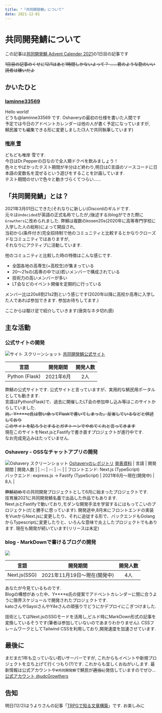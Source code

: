 ```yaml
---
title: "「共同開発鯖」について"
date: 2021-12-01
---
```

# 共同開発鯖について

この記事は[共同開発鯖 Advent Calender 2021](https://qiita.com/advent-calendar/2021/growthers)の1日目の記事です  

~~1日目の記事のくせに12/1はあと1時間しかないよって？
\.\.\.\.\.\.君のような勘のいい読者は嫌いだよ~~  

## かいたひと
### [laminne33569](https://twitter.com/laminne33)
Hello world!  
どうも@laminne33569 です. Oshaveryの最初の仕様を書いた人間です  
予定では今日のアドベントカレンダーは他の人が書く予定になっていますが,  
鯖民誰でも編集できる形に変更しました(3人で共同執筆しています)  
  
### [唯岸 雪](https://twitter.com/yuki_yuigishi)

どもども唯岸 雪です.  
今日はDr.Pepperの日なので全人類ドクペを飲みましょう！  
色々とやばかったテスト期間が半分ほど終わり,明日はC言語のソースコードに日本語の変数名を混ぜるという遊びをすることを計画しています.  
テスト期間のせいで色々と動きづらくてつらい\.\.\.\.\.\.  

## 「共同開発鯖」とは？
2021年3月01日にできた(それなりに新しい)Discordのギルドです.  
元々は`Undecided`が英語の正式名称でしたが,(後述する)blogができた際に`Growthers`に改められました.
弊鯖は複数のkosen20s(2020年に高等専門学校に入学した人の総称)によって開設され,  
当初から(条件付き)完全招待制で他のコミュニティと比較するとかなりクローズドなコミュニティではありますが,  
それなりにアクティブに活動しています.

他のコミュニティと比較した時の特徴はこんな感じです.
- 全国各地の高専生(+高校生)が集まっている
- 20〜21sの(高専の中では)若いメンバーで構成されている
- 技術力の高いメンバーが多い
- LT会などのイベント開催を定期的に行っている

メンバー比は20s8割21s2割という感じです(2020年以降に高校か高専に入学した人であれば参加できます. 参加お待ちしてます.)

ここからは駆け足で紹介していきます(唐突なネタ切れ感)
## 主な活動
### 公式サイトの開発
![サイト スクリーンショット](https://i.imgur.com/sjdlpg5.png)
[共同開発鯖公式サイト](https://undecided.page.link/site/)


| 言語 | 開発期間 | 開発人数 |
| :-: | :-: | :-: |
| Python (Flask)| 2021年6月 | 2人 |

弊鯖の公式サイトです.
公式サイトと言っていますが、実用的な鯖民用ポータルとしても動きます.  
言語はPython(Flask)で、過去に開催したLT会の参加申し込み等はこのサイトからしていました.  
~~尚、Y\*\*\*\*e氏は勢い余ってFlaskで書いてしまった。反省しているなどと供述しており  
このサイトを貼ろうとするとガチトーンでやめてくれと言ってきます~~  
現在このサイトをNext.jsとFastifyで書き直すプロジェクトが進行中です.  
なお完成見込みはたっていません.  

### Oshavery - OSSなチャットアプリの開発
![Oshavery スクリーンショット](https://i.imgur.com/gjv5buj.png)
[Oshaveryのレポジトリ](https://github.com/growthers/Oshavery)
[発表資料](https://docs.google.com/presentation/d/1sZ22cryYs858neYH-BuY8v-uRiwi1SJSdMY0fKJnJ3U/edit?usp=sharing)
| 言語 | 開発期間 | 開発人数 |
| :-: | :-: | :-: |
| フロントエンド: Next.js (TypeScript)<br>バックエンド: express.js -> Fastify (TypeScript) | 2021年6月〜現在(開発中) | 8人 |

~~弊鯖初めて~~の共同開発プロジェクトとして6月に始まったプロジェクトです.  
技育展2021に共同開発鯖名義で出品した作品でもあります.  
Next.jsとFastifyで動いており,モダンな開発手法を学習するにはもってこいのプロジェクト(だと勝手に思っています).
開発途中,8月末にフロントエンドの実装をVueからNext.jsに変更したり、それに追従する形で、バックエンドもGolangからTypescriptに変更したりと、いろんな意味で炎上したプロジェクトでもあります.
現在も開発が続いています(リリースは未定)  

### blog - MarkDownで書けるブログの開発  

![](https://i.imgur.com/RMWcuge.png)

| 言語 | 開発期間 | 開発人数 |
| :-: | :-: | :-: |
| Next.js(SSG) | 2021年11月19日〜現在(開発中) | 4人 | 

あなたが今見ているものです.  
Blogの構想があった中、Y****e氏の提案でアドベントカレンダーに間に合うように限界スケジュールで開発されたプロジェクトです.  
katoさんやSayoiさんやY4eさんの頑張りでどうにかデプロイにこぎつけました.  

技術としてはNext.jsのSSGモードを活用し,ビルド時にMarkDown形式の記事を変換しているそうです(筆者は参加していないのであまりわかりません).
CSSフレームワークとしてTailwind CSSを利用しており,開発速度を加速させています.

## 最後に
まだまだ1年も立っていない若いサーバーですが,
これからもイベントや新規プロジェクトを立ち上げて行くつもり(?)です.
これからも宜しくおねがいします.
最新情報は公式アカウントや`#共同開発鯖`で鯖民が~~適当に~~発信していますのでぜひ...
[公式アカウント @udcGrowthers](https://twitter.com/udcgrowthers)

## 告知
明日(12/2)はうよりさんの記事「[TRPGで知る文章構築](https://note.com/mruyr/n/nd7cedff3d30a)」です. お楽しみに
